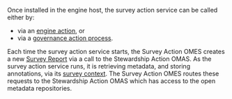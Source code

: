 <!-- SPDX-License-Identifier: CC-BY-4.0 -->
<!-- Copyright Contributors to the Egeria project. -->


Once installed in the engine host, the survey action service can be called either by:

* via an [engine action](/concepts/engine-action), or
* via a [governance action process](/concepts/governance-action-process).

Each time the survey action service starts, the Survey Action OMES creates a new [Survey Report](/concepts/survey-report) via a call to the Stewardship Action OMAS.  As the survey action service runs, it is retrieving metadata, and storing annotations, via its [survey context](/concepts/survey-context).  The Survey Action OMES routes these requests to the Stewardship Action OMAS which has access to the open metadata repositories.


